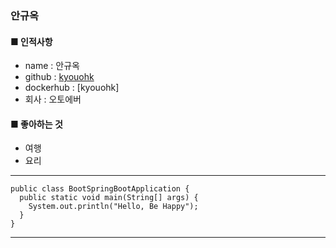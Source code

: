 ### 안규옥

#### ■ 인적사항

- name : 안규옥
- github : [kyouohk](https://github.com/kyouohk)
- dockerhub : [kyouohk]
- 회사 : 오토에버 

#### ■ 좋아하는 것

- 여행
- 요리

***
```code block test
public class BootSpringBootApplication {
  public static void main(String[] args) {
    System.out.println("Hello, Be Happy");
  }
}
```
***